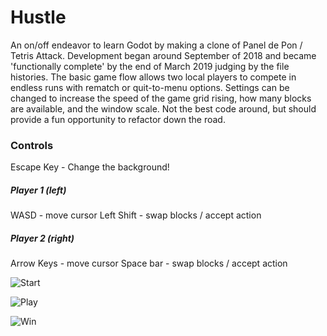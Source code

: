 # Hustle

An on/off endeavor to learn Godot by making a clone of Panel de Pon / Tetris Attack. Development began around September of 2018 and became 'functionally complete' by the end of March 2019 judging by the file histories. The basic game flow allows two local players to compete in endless runs with rematch or quit-to-menu options. Settings can be changed to increase the speed of the game grid rising, how many blocks are available, and the window scale. Not the best code around, but should provide a fun opportunity to refactor down the road.

### Controls
Escape Key - Change the background!
##### Player 1 (left)
WASD - move cursor
Left Shift - swap blocks / accept action
##### Player 2 (right)
Arrow Keys - move cursor
Space bar - swap blocks / accept action

![Start](https://i.imgur.com/M36eTdg.gif)

![Play](https://i.imgur.com/rcf7kDX.gif)

![Win](https://i.imgur.com/BNeZi20.gif)